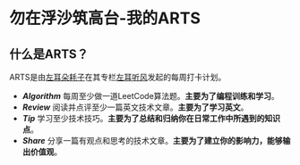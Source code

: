# 勿在浮沙筑高台-我的ARTS
## 什么是ARTS？
ARTS是由[左耳朵耗子](http://weibo.com/haoel?s=6cm7D0)在其专栏[左耳听风](https://time.geekbang.org/column/48)发起的每周打卡计划。

- ***Algorithm***
每周至少做一道LeetCode算法题。**主要为了编程训练和学习**。
- ***Review***
阅读并点评至少一篇英文技术文章。**主要为了学习英文**。
- ***Tip***
学习至少技术技巧。**主要为了总结和归纳你在日常工作中所遇到的知识点**。
- ***Share***
分享一篇有观点和思考的技术文章。**主要为了建立你的影响力，能够输出价值观**。
